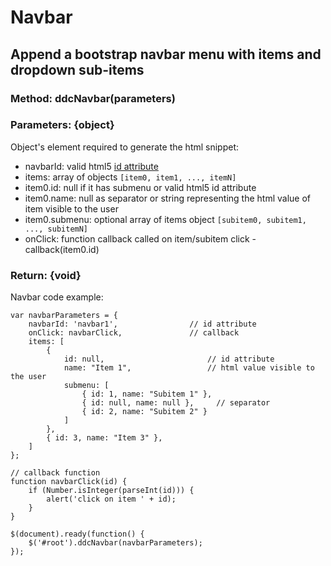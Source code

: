 Navbar
======
Append a bootstrap navbar menu with items and dropdown sub-items
----------------------------------------------------------------
### Method: ddcNavbar(parameters)
### Parameters: {object}
Object's element required to generate the html snippet:
- navbarId: valid html5 [id attribute](https://www.w3.org/TR/html5/dom.html#the-id-attribute)
- items: array of objects `[item0, item1, ..., itemN]`
- item0.id: null if it has submenu or valid html5 id attribute
- item0.name: null as separator or string representing the html value of item visible to the user
- item0.submenu: optional array of items object `[subitem0, subitem1, ..., subitemN]`
- onClick: function callback called on item/subitem click - callback(item0.id)

### Return: {void}

Navbar code example:
```
var navbarParameters = {
    navbarId: 'navbar1',                // id attribute
    onClick: navbarClick,               // callback
    items: [
        {
            id: null,                       // id attribute
            name: "Item 1",                 // html value visible to the user
            submenu: [
                { id: 1, name: "Subitem 1" },
                { id: null, name: null },     // separator
                { id: 2, name: "Subitem 2" }
            ]
        },
        { id: 3, name: "Item 3" },
    ]
};

// callback function
function navbarClick(id) {
    if (Number.isInteger(parseInt(id))) {
        alert('click on item ' + id);
    }
}

$(document).ready(function() {
    $('#root').ddcNavbar(navbarParameters);
});
```
